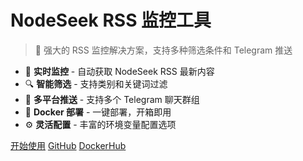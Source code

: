 # NodeSeek RSS 监控工具

> 🚀 强大的 RSS 监控解决方案，支持多种筛选条件和 Telegram 推送

- 📡 **实时监控** - 自动获取 NodeSeek RSS 最新内容
- 🔍 **智能筛选** - 支持类别和关键词过滤
- 📱 **多平台推送** - 支持多个 Telegram 聊天群组
- 🐳 **Docker 部署** - 一键部署，开箱即用
- ⚙️ **灵活配置** - 丰富的环境变量配置选项

[开始使用](https://xhhcn.github.io/ns-rss/#/quick-start)
[GitHub](https://github.com/xhhcn/ns-rss)
[DockerHub](https://hub.docker.com/r/xhh1128/ns-rss) 